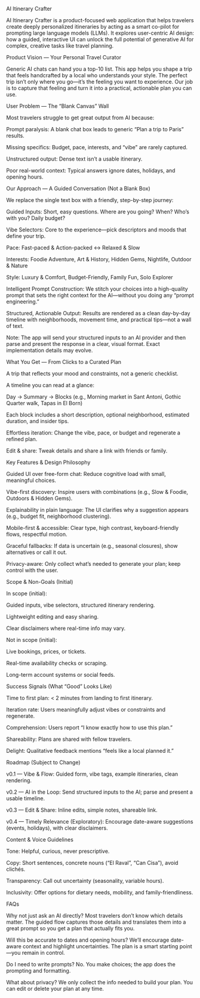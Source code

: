 AI Itinerary Crafter

AI Itinerary Crafter is a product-focused web application that helps travelers create deeply personalized itineraries by acting as a smart co-pilot for prompting large language models (LLMs). It explores user-centric AI design: how a guided, interactive UI can unlock the full potential of generative AI for complex, creative tasks like travel planning.

Product Vision — Your Personal Travel Curator

Generic AI chats can hand you a top-10 list. This app helps you shape a trip that feels handcrafted by a local who understands your style. The perfect trip isn’t only where you go—it’s the feeling you want to experience. Our job is to capture that feeling and turn it into a practical, actionable plan you can use.

User Problem — The “Blank Canvas” Wall

Most travelers struggle to get great output from AI because:

Prompt paralysis: A blank chat box leads to generic “Plan a trip to Paris” results.

Missing specifics: Budget, pace, interests, and “vibe” are rarely captured.

Unstructured output: Dense text isn’t a usable itinerary.

Poor real-world context: Typical answers ignore dates, holidays, and opening hours.

Our Approach — A Guided Conversation (Not a Blank Box)

We replace the single text box with a friendly, step-by-step journey:

Guided Inputs: Short, easy questions. Where are you going? When? Who’s with you? Daily budget?

Vibe Selectors: Core to the experience—pick descriptors and moods that define your trip.

Pace: Fast-paced & Action-packed ↔ Relaxed & Slow

Interests: Foodie Adventure, Art & History, Hidden Gems, Nightlife, Outdoor & Nature

Style: Luxury & Comfort, Budget-Friendly, Family Fun, Solo Explorer

Intelligent Prompt Construction: We stitch your choices into a high-quality prompt that sets the right context for the AI—without you doing any “prompt engineering.”

Structured, Actionable Output: Results are rendered as a clean day-by-day timeline with neighborhoods, movement time, and practical tips—not a wall of text.

Note: The app will send your structured inputs to an AI provider and then parse and present the response in a clear, visual format. Exact implementation details may evolve.

What You Get — From Clicks to a Curated Plan

A trip that reflects your mood and constraints, not a generic checklist.

A timeline you can read at a glance:

Day → Summary → Blocks (e.g., Morning market in Sant Antoni, Gothic Quarter walk, Tapas in El Born)

Each block includes a short description, optional neighborhood, estimated duration, and insider tips.

Effortless iteration: Change the vibe, pace, or budget and regenerate a refined plan.

Edit & share: Tweak details and share a link with friends or family.

Key Features & Design Philosophy

Guided UI over free-form chat: Reduce cognitive load with small, meaningful choices.

Vibe-first discovery: Inspire users with combinations (e.g., Slow & Foodie, Outdoors & Hidden Gems).

Explainability in plain language: The UI clarifies why a suggestion appears (e.g., budget fit, neighborhood clustering).

Mobile-first & accessible: Clear type, high contrast, keyboard-friendly flows, respectful motion.

Graceful fallbacks: If data is uncertain (e.g., seasonal closures), show alternatives or call it out.

Privacy-aware: Only collect what’s needed to generate your plan; keep control with the user.

Scope & Non-Goals (Initial)

In scope (initial):

Guided inputs, vibe selectors, structured itinerary rendering.

Lightweight editing and easy sharing.

Clear disclaimers where real-time info may vary.

Not in scope (initial):

Live bookings, prices, or tickets.

Real-time availability checks or scraping.

Long-term account systems or social feeds.

Success Signals (What “Good” Looks Like)

Time to first plan: < 2 minutes from landing to first itinerary.

Iteration rate: Users meaningfully adjust vibes or constraints and regenerate.

Comprehension: Users report “I know exactly how to use this plan.”

Shareability: Plans are shared with fellow travelers.

Delight: Qualitative feedback mentions “feels like a local planned it.”

Roadmap (Subject to Change)

v0.1 — Vibe & Flow: Guided form, vibe tags, example itineraries, clean rendering.

v0.2 — AI in the Loop: Send structured inputs to the AI; parse and present a usable timeline.

v0.3 — Edit & Share: Inline edits, simple notes, shareable link.

v0.4 — Timely Relevance (Exploratory): Encourage date-aware suggestions (events, holidays), with clear disclaimers.

Content & Voice Guidelines

Tone: Helpful, curious, never prescriptive.

Copy: Short sentences, concrete nouns (“El Raval”, “Can Cisa”), avoid clichés.

Transparency: Call out uncertainty (seasonality, variable hours).

Inclusivity: Offer options for dietary needs, mobility, and family-friendliness.

FAQs

Why not just ask an AI directly?
Most travelers don’t know which details matter. The guided flow captures those details and translates them into a great prompt so you get a plan that actually fits you.

Will this be accurate to dates and opening hours?
We’ll encourage date-aware context and highlight uncertainties. The plan is a smart starting point—you remain in control.

Do I need to write prompts?
No. You make choices; the app does the prompting and formatting.

What about privacy?
We only collect the info needed to build your plan. You can edit or delete your plan at any time.